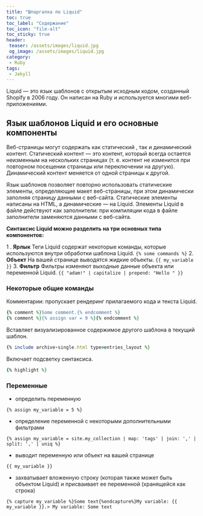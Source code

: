 ```yaml
---
title: "Шпаргалка по Liquid"
toc: true
toc_label: "Содержание"
toc_icon: "file-alt"
toc_sticky: true
header:
 teaser: /assets/images/liquid.jpg
 og_image: /assets/images/liquid.jpg
category:
 - Ruby
tags:
 - Jekyll
---
```


Liquid — это язык шаблонов с открытым исходным кодом, 
созданный Shopify в 2006 году. Он написан на Ruby и используется многими веб-приложениями.

## Язык шаблонов Liquid и его основные компоненты

Веб-страницы могут содержать как статический , так и динамический контент. Статический контент — это контент,
который всегда остается неизменным на нескольких страницах (т. е. контент не изменится при повторном посещении 
страницы или переключении на другую). Динамический контент меняется от одной страницы к другой.

Язык шаблонов позволяет повторно использовать статические элементы, определяющие макет веб-страницы, 
при этом динамически заполняя страницу данными с веб-сайта. Статические элементы написаны на HTML, 
а динамические — на Liquid. Элементы Liquid в файле действуют как заполнители: при компиляции кода
в файле заполнители заменяются данными с веб-сайта.

**Синтаксис Liquid можно разделить на три основных типа компонентов:**

1 . **Ярлык**	Теги Liquid содержат некоторые команды, которые используются внутри обработки шаблона Liquid.	`{% some commands %}`
2. **Объект**	На вашей странице выводятся жидкие объекты.	`{{ my_variable }}`
3. **Фильтр**	Фильтры изменяют выходные данные объекта или переменной Liquid.	`{{ "adam!" | capitalize | prepend: "Hello " }}`

### Некоторые общие команды

Комментарии: пропускает рендеринг прилагаемого кода и текста Liquid.
```ruby
{% comment %}Some comment.{% endcomment %}
{% comment %}{% assign var = 9 %}{% endcomment %}
```

Вставляет визуализированное содержимое другого шаблона в текущий шаблон.
```ruby
{% include archive-single.html type=entries_layout %}
```
Включает подсветку синтаксиса.
```ruby
{% highlight %}
```
### Переменные

- определить переменную
```
{% assign my_variable = 5 %}
```
- определение переменной с некоторыми дополнительными фильтрами
```
{% assign my_variable = site.my_collection | map: 'tags' | join: ',' | split: ',' | uniq %}
```
- выводит переменную или объект на вашей странице
```
{{ my_variable }}
```
- захватывает вложенную строку (которая также может быть объектом Liquid) и присваивает ее переменной (хранящейся как строка)
```
{% capture my_variable %}Some text{%endcapture%}My variable: {{ my_variable }}.> My variable: Some text
```



